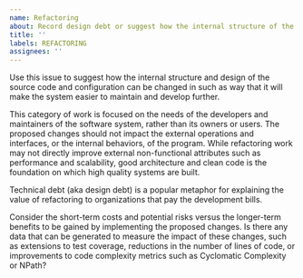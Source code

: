 ```yaml
---
name: Refactoring
about: Record design debt or suggest how the internal structure of the program might be improved
title: ''
labels: REFACTORING
assignees: ''
---
```


Use this issue to suggest how the internal structure and design of the source code and configuration can be changed in such as way that it will make the system easier to maintain and develop further.

This category of work is focused on the needs of the developers and maintainers of the software system, rather than its owners or users. The proposed changes should not impact the external operations and interfaces, or the internal behaviors, of the program. While refactoring work may not directly improve external non-functional attributes such as performance and scalability, good architecture and clean code is the foundation on which high quality systems are built.

Technical debt (aka design debt) is a popular metaphor for explaining the value of refactoring to organizations that pay the development bills.

Consider the short-term costs and potential risks versus the longer-term benefits to be gained by implementing the proposed changes. Is there any data that can be generated to measure the impact of these changes, such as extensions to test coverage, reductions in the number of lines of code, or improvements to code complexity metrics such as Cyclomatic Complexity or NPath?
